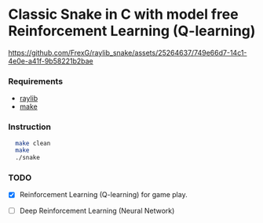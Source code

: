 # Classic Snake in C with model free Reinforcement Learning (Q-learning)
https://github.com/FrexG/raylib_snake/assets/25264637/749e66d7-14c1-4e0e-a41f-9b58221b2bae
### Requirements
- [raylib](https://www.raylib.com/)
- [make](https://www.gnu.org/software/make/manual/make.html)
### Instruction
``` bash
  make clean
  make
  ./snake
```
### TODO
- [X] Reinforcement Learning (Q-learning) for game play.
- [ ] Deep Reinforcement Learning (Neural Network)





